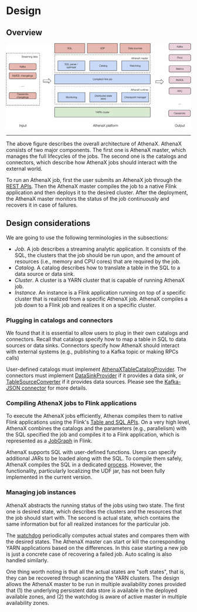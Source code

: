 # Design

## Overview

![Architecture](images/architecture.svg)
***

The above figure describes the overall architecture of AthenaX. AthenaX consists of two major components. The first one is AthenaX master, which manages the full lifecycles of the jobs. The second one is the catalogs and connectors, which describe how AthenaX jobs should interact with the external world.

To run an AthenaX job, first the user submits an AthenaX job through the [REST APIs](https://github.com/uber/AthenaX/blob/master/athenax-backend/src/main/resources/athenax-backend-api.yaml). Then the AthenaX master compiles the job to a native Flink application and then deploys it to the desired cluster. After the deployment, the AthenaX master monitors the status of the job continuously and recovers it in case of failures.

## Design considerations

We are going to use the following terminologies in the subsections:

* *Job*. A job describes a streaming analytic application. It consists of the SQL, the clusters that the job should be run upon, and the amount of resources (i.e., memory and CPU cores) that are required by the job.
* *Catalog*. A catalog describes how to translate a table in the SQL to a data source or data sink.
* *Cluster*. A cluster is a YARN cluster that is capable of running AthenaX job.
* *Instance*. An instance is a Flink application running on top of a specific cluster that is realized from a specific AthenaX job. AthenaX compiles a job down to a Flink job and realizes it on a specific cluster.

### Plugging in catalogs and connectors

We found that it is essential to allow users to plug in their own catalogs and connectors. Recall that catalogs specify how to map a table in SQL to data sources or data sinks. Connectors specify how AthenaX should interact with external systems (e.g., publishing to a Kafka topic or making RPCs calls)

User-defined catalogs must implement [AthenaXTableCatalogProvider]( https://github.com/uber/AthenaX/blob/master/athenax-vm-api/src/main/java/com/uber/athenax/vm/api/AthenaXTableCatalogProvider.java). The connectors must implement [DataSinkProvider](https://github.com/uber/AthenaX/blob/master/athenax-vm-api/src/main/java/com/uber/athenax/vm/api/DataSinkProvider.java) if it provides a data sink, or [TableSourceConverter](https://github.com/apache/flink/blob/master/flink-libraries/flink-table/src/main/scala/org/apache/flink/table/catalog/TableSourceConverter.scala) if it provides data sources. Please see the [Kafka-JSON connector](https://github.com/uber/AthenaX/tree/master/athenax-vm-connectors/athenax-vm-connector-kafka) for more details.

### Compiling AthenaX jobs to Flink applications

To execute the AthenaX jobs efficiently, Athenax compiles them to native Flink applications using the Flink's [Table and SQL APIs](https://ci.apache.org/projects/flink/flink-docs-release-1.3/dev/table/index.html). On a very high level, AthenaX combines the catalogs and the parameters (e.g., parallelism) with the SQL specified the job and compiles it to a Flink application, which is represented as a [JobGraph](https://ci.apache.org/projects/flink/flink-docs-release-1.3/internals/job_scheduling.html) in Flink.

AthenaX supports SQL with user-defined functions. Users can specify additional JARs to be loaded along with the SQL. To compile them safely, AthenaX compiles the SQL in a dedicated [process](https://github.com/uber/AthenaX/blob/master/athenax-vm-compiler/src/main/java/com/uber/athenax/vm/compiler/executor/ContainedExecutor.java). However, the functionality, particularly localizing the UDF jar, has not been fully implemented in the current version.

### Managing job instances

AthenaX abstracts the running status of the jobs using two state. The first one is desired state, which describes the clusters and the resources that the job should start with. The second is actual state, which contains the same information but for all realized instances for the particular job.

The [watchdog](https://github.com/uber/AthenaX/blob/master/athenax-backend/src/main/java/com/uber/athenax/backend/server/jobs/WatchdogPolicy.java) periodically computes actual states and compares them with the desired states. The AthenaX master can start or kill the corresponding YARN applications based on the differences. In this case starting a new job is just a concrete case of recovering a failed job. Auto scaling is also handled similarly.

One thing worth noting is that all the actual states are "soft states", that is, they can be recovered through scanning the YARN clusters. The design allows the AthenaX master to be run in multiple availability zones provided that (1) the underlying persistent data store is available in the deployed available zones, and (2) the watchdog is aware of active master in multiple availability zones.
